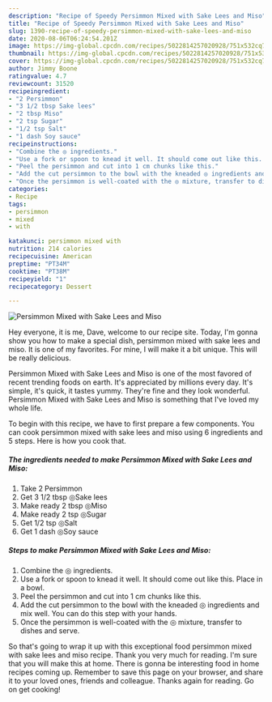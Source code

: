 ```yaml
---
description: "Recipe of Speedy Persimmon Mixed with Sake Lees and Miso"
title: "Recipe of Speedy Persimmon Mixed with Sake Lees and Miso"
slug: 1390-recipe-of-speedy-persimmon-mixed-with-sake-lees-and-miso
date: 2020-08-06T06:24:54.201Z
image: https://img-global.cpcdn.com/recipes/5022814257020928/751x532cq70/persimmon-mixed-with-sake-lees-and-miso-recipe-main-photo.jpg
thumbnail: https://img-global.cpcdn.com/recipes/5022814257020928/751x532cq70/persimmon-mixed-with-sake-lees-and-miso-recipe-main-photo.jpg
cover: https://img-global.cpcdn.com/recipes/5022814257020928/751x532cq70/persimmon-mixed-with-sake-lees-and-miso-recipe-main-photo.jpg
author: Jimmy Boone
ratingvalue: 4.7
reviewcount: 31520
recipeingredient:
- "2 Persimmon"
- "3 1/2 tbsp Sake lees"
- "2 tbsp Miso"
- "2 tsp Sugar"
- "1/2 tsp Salt"
- "1 dash Soy sauce"
recipeinstructions:
- "Combine the ◎ ingredients."
- "Use a fork or spoon to knead it well. It should come out like this. Place in a bowl."
- "Peel the persimmon and cut into 1 cm chunks like this."
- "Add the cut persimmon to the bowl with the kneaded ◎ ingredients and mix well. You can do this step with your hands."
- "Once the persimmon is well-coated with the ◎ mixture, transfer to dishes and serve."
categories:
- Recipe
tags:
- persimmon
- mixed
- with

katakunci: persimmon mixed with 
nutrition: 214 calories
recipecuisine: American
preptime: "PT34M"
cooktime: "PT38M"
recipeyield: "1"
recipecategory: Dessert

---
```



![Persimmon Mixed with Sake Lees and Miso](https://img-global.cpcdn.com/recipes/5022814257020928/751x532cq70/persimmon-mixed-with-sake-lees-and-miso-recipe-main-photo.jpg)

Hey everyone, it is me, Dave, welcome to our recipe site. Today, I'm gonna show you how to make a special dish, persimmon mixed with sake lees and miso. It is one of my favorites. For mine, I will make it a bit unique. This will be really delicious.



Persimmon Mixed with Sake Lees and Miso is one of the most favored of recent trending foods on earth. It's appreciated by millions every day. It's simple, it's quick, it tastes yummy. They're fine and they look wonderful. Persimmon Mixed with Sake Lees and Miso is something that I've loved my whole life.


To begin with this recipe, we have to first prepare a few components. You can cook persimmon mixed with sake lees and miso using 6 ingredients and 5 steps. Here is how you cook that.

<!--inarticleads1-->

##### The ingredients needed to make Persimmon Mixed with Sake Lees and Miso:

1. Take 2 Persimmon
1. Get 3 1/2 tbsp ◎Sake lees
1. Make ready 2 tbsp ◎Miso
1. Make ready 2 tsp ◎Sugar
1. Get 1/2 tsp ◎Salt
1. Get 1 dash ◎Soy sauce




<!--inarticleads2-->

##### Steps to make Persimmon Mixed with Sake Lees and Miso:

1. Combine the ◎ ingredients.
1. Use a fork or spoon to knead it well. It should come out like this. Place in a bowl.
1. Peel the persimmon and cut into 1 cm chunks like this.
1. Add the cut persimmon to the bowl with the kneaded ◎ ingredients and mix well. You can do this step with your hands.
1. Once the persimmon is well-coated with the ◎ mixture, transfer to dishes and serve.




So that's going to wrap it up with this exceptional food persimmon mixed with sake lees and miso recipe. Thank you very much for reading. I'm sure that you will make this at home. There is gonna be interesting food in home recipes coming up. Remember to save this page on your browser, and share it to your loved ones, friends and colleague. Thanks again for reading. Go on get cooking!
